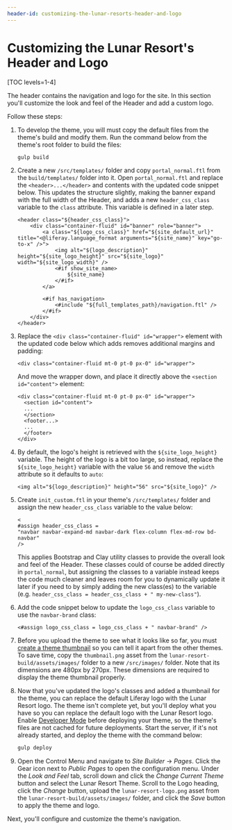```yaml
---
header-id: customizing-the-lunar-resorts-header-and-logo
---
```


# Customizing the Lunar Resort's Header and Logo

[TOC levels=1-4]

The header contains the navigation and logo for the site. In this section you'll 
customize the look and feel of the Header and add a custom logo. 

Follow these steps:

1.  To develop the theme, you will must copy the default files from the theme's 
    build and modify them. Run the command below from the theme's root folder to 
    build the files:
    
    ```bash
    gulp build
    ```

2.  Create a new `/src/templates/` folder and copy `portal_normal.ftl` from the 
    `build/templates/` folder into it. Open `portal_normal.ftl` and replace the 
    `<header>...</header>` and contents with the updated code snippet below. 
    This updates the structure slightly, making the banner expand with the full 
    width of the Header, and adds a new `header_css_class` variable to the 
    `class` attribute. This variable is defined in a later step.
    
    ```markup
    <header class="${header_css_class}">
    	<div class="container-fluid" id="banner" role="banner">
    		<a class="${logo_css_class}" href="${site_default_url}" title="<@liferay.language_format arguments="${site_name}" key="go-to-x" />">
    			<img alt="${logo_description}" height="${site_logo_height}" src="${site_logo}" width="${site_logo_width}" />
    			<#if show_site_name>
    				${site_name}
    			</#if>
    		</a>

    		<#if has_navigation>
    			<#include "${full_templates_path}/navigation.ftl" />
    		</#if>
    	</div>
    </header>
    ```

3.  Replace the `<div class="container-fluid" id="wrapper">` element with the 
    updated code below which adds removes additional margins and padding:
    
    ```markup
    <div class="container-fluid mt-0 pt-0 px-0" id="wrapper">
    ```
    
    And move the wrapper down, and place it directly above the 
    `<section id="content">` element:
    
    ```markup
    <div class="container-fluid mt-0 pt-0 px-0" id="wrapper">
      <section id="content">
      ...
      </section>
      <footer...>
      ...
      </footer>
    </div>
    ```

4.  By default, the logo's height is retrieved with the `${site_logo_height}` 
    variable. The height of the logo is a bit too large, so instead, replace the 
    `${site_logo_height}` variable with the value `56` and remove the `width` 
    attribute so it defaults to `auto`:
    
    ```markup
    <img alt="${logo_description}" height="56" src="${site_logo}" />
    ```

5.  Create `init_custom.ftl` in your theme's `/src/templates/` folder and assign 
    the new `header_css_class` variable to the value below:

    ```markup
    <
    #assign header_css_class = 
    "navbar navbar-expand-md navbar-dark flex-column flex-md-row bd-navbar" 
    />
    ```

    This applies Bootstrap and Clay utility classes to provide the overall look 
    and feel of the Header. These classes could of course be added directly in 
    `portal_normal`, but assigning the classes to a variable instead keeps the 
    code much cleaner and leaves room for you to dynamically update it later if 
    you need to by simply adding the new class(es) to the variable 
    (e.g. `header_css_class = header_css_class + " my-new-class"`).

6.  Add the code snippet below to update the `logo_css_class` variable to use 
    the `navbar-brand` class:

    ```markup
    <#assign logo_css_class = logo_css_class + " navbar-brand" />
    ```

7.  Before you upload the theme to see what it looks like so far, you must 
    [create a theme thumbnail](/docs/7-2/frameworks/-/knowledge_base/f/creating-a-thumbnail-preview-for-your-theme) 
    so you can tell it apart from the other themes. To save time, copy the 
    `thumbnail.png` asset from the `lunar-resort-build/assets/images/` folder to 
    a new `/src/images/` folder. Note that its dimensions are 480px by 270px. 
    These dimensions are required to display the theme thumbnail properly.

8.  Now that you've updated the logo's classes and added a thumbnail for the 
    theme, you can replace the default Liferay logo with the Lunar Resort logo. 
    The theme isn't complete yet, but you'll deploy what you have so you can 
    replace the default logo with the Lunar Resort logo. Enable [Developer Mode](/docs/7-2/frameworks/-/knowledge_base/f/using-developer-mode-with-themes) 
    before deploying your theme, so the theme's files are not cached for future 
    deployments. Start the server, if it's not already started, and deploy the 
    theme with the command below: 

    ```bash
    gulp deploy
    ```

9.  Open the Control Menu and navigate to *Site Builder* &rarr; *Pages*. Click 
    the Gear icon next to *Public Pages* to open the configuration menu. Under 
    the *Look and Feel* tab, scroll down and click the *Change Current Theme* 
    button and select the Lunar Resort Theme. Scroll to the Logo heading, click 
    the *Change* button, upload the `lunar-resort-logo.png` asset from the 
    `lunar-resort-build/assets/images/` folder, and click the *Save* button to 
    apply the theme and logo.
    
Next, you'll configure and customize the theme's navigation. 
    
